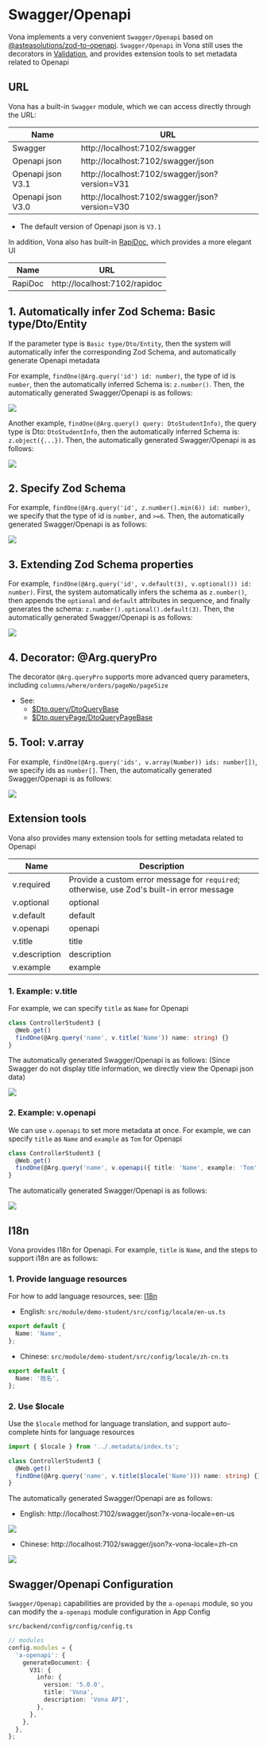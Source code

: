 # Swagger/Openapi

Vona implements a very convenient `Swagger/Openapi` based on [@asteasolutions/zod-to-openapi](https://github.com/asteasolutions/zod-to-openapi). `Swagger/Openapi` in Vona still uses the decorators in [Validation](../validation/introduction.md), and provides extension tools to set metadata related to Openapi

## URL

Vona has a built-in `Swagger` module, which we can access directly through the URL:

|Name|URL|
|--|--|
|Swagger|http://localhost:7102/swagger|
|Openapi json| http://localhost:7102/swagger/json|
|Openapi json V3.1| http://localhost:7102/swagger/json?version=V31|
|Openapi json V3.0| http://localhost:7102/swagger/json?version=V30|

- The default version of Openapi json is `V3.1`

In addition, Vona also has built-in [RapiDoc](https://rapidocweb.com/), which provides a more elegant UI

|Name|URL|
|--|--|
|RapiDoc|http://localhost:7102/rapidoc|

## 1. Automatically infer Zod Schema: Basic type/Dto/Entity

If the parameter type is `Basic type/Dto/Entity`, then the system will automatically infer the corresponding Zod Schema, and automatically generate Openapi metadata

For example, `findOne(@Arg.query('id') id: number)`, the type of id is `number`, then the automatically inferred Schema is: `z.number()`. Then, the automatically generated Swagger/Openapi is as follows:

![](../../../assets/img/openapi/openapi-1.png)

Another example, `findOne(@Arg.query() query: DtoStudentInfo)`, the query type is Dto: `DtoStudentInfo`, then the automatically inferred Schema is: `z.object({...})`. Then, the automatically generated Swagger/Openapi is as follows:

![](../../../assets/img/openapi/openapi-2.png)

## 2. Specify Zod Schema

For example, `findOne(@Arg.query('id', z.number().min(6)) id: number)`, we specify that the type of id is `number`, and `>=6`. Then, the automatically generated Swagger/Openapi is as follows:

![](../../../assets/img/openapi/openapi-3.png)

## 3. Extending Zod Schema properties

For example, `findOne(@Arg.query('id', v.default(3), v.optional()) id: number)`. First, the system automatically infers the schema as `z.number()`, then appends the `optional` and `default` attributes in sequence, and finally generates the schema: `z.number().optional().default(3)`. Then, the automatically generated Swagger/Openapi is as follows:

![](../../../assets/img/openapi/openapi-4.png)

## 4. Decorator: @Arg.queryPro

The decorator `@Arg.queryPro` supports more advanced query parameters, including `columns/where/orders/pageNo/pageSize`

- See:
  - [$Dto.query/DtoQueryBase](../orm/dto/query.md)
  - [$Dto.queryPage/DtoQueryPageBase](../orm/dto/query-page.md)

## 5. Tool: v.array

For example, `findOne(@Arg.query('ids', v.array(Number)) ids: number[])`, we specify ids as `number[]`. Then, the automatically generated Swagger/Openapi is as follows:

![](../../../assets/img/openapi/openapi-5.png)

## Extension tools

Vona also provides many extension tools for setting metadata related to Openapi

|Name|Description|
|--|--|
|v.required|Provide a custom error message for `required`; otherwise, use Zod's built-in error message|
|v.optional|optional|
|v.default|default|
|v.openapi|openapi|
|v.title|title|
|v.description|description|
|v.example|example|

### 1. Example: v.title

For example, we can specify `title` as `Name` for Openapi

``` typescript
class ControllerStudent3 {
  @Web.get()
  findOne(@Arg.query('name', v.title('Name')) name: string) {}
}
```

The automatically generated Swagger/Openapi is as follows: (Since Swagger do not display title information, we directly view the Openapi json data)

![](../../../assets/img/openapi/openapi-6.png)

### 2. Example: v.openapi

We can use `v.openapi` to set more metadata at once. For example, we can specify `title` as `Name` and `example` as `Tom` for Openapi

``` typescript
class ControllerStudent3 {
  @Web.get()
  findOne(@Arg.query('name', v.openapi({ title: 'Name', example: 'Tom' })) name: string) {}
}
```

The automatically generated Swagger/Openapi is as follows:

![](../../../assets/img/openapi/openapi-7.png)

## I18n

Vona provides I18n for Openapi. For example, `title` is `Name`, and the steps to support i18n ​​are as follows:

### 1. Provide language resources

For how to add language resources, see: [I18n](../../essentials/scope/locale.md)

* English: `src/module/demo-student/src/config/locale/en-us.ts`

``` typescript
export default {
  Name: 'Name',
};
```

* Chinese: `src/module/demo-student/src/config/locale/zh-cn.ts`

``` typescript
export default {
  Name: '姓名',
};
```

### 2. Use $locale

Use the `$locale` method for language translation, and support auto-complete hints for language resources

``` typescript
import { $locale } from '../.metadata/index.ts';

class ControllerStudent3 {
  @Web.get()
  findOne(@Arg.query('name', v.title($locale('Name'))) name: string) {}
}
```

The automatically generated Swagger/Openapi are as follows:

* English: http://localhost:7102/swagger/json?x-vona-locale=en-us

![](../../../assets/img/openapi/openapi-8.png)

* Chinese: http://localhost:7102/swagger/json?x-vona-locale=zh-cn

![](../../../assets/img/openapi/openapi-9.png)

## Swagger/Openapi Configuration

`Swagger/Openapi` capabilities are provided by the `a-openapi` module, so you can modify the `a-openapi` module configuration in App Config

`src/backend/config/config/config.ts`

``` typescript
// modules
config.modules = {
  'a-openapi': {
    generateDocument: {
      V31: {
        info: {
          version: '5.0.0',
          title: 'Vona',
          description: 'Vona API',
        },
      },
    },
  },
};
```

